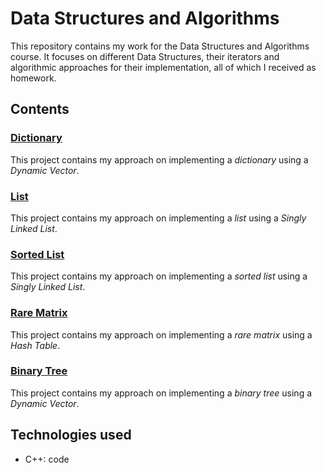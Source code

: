 # Data Structures and Algorithms

This repository contains my work for the Data Structures and Algorithms course. It focuses on different Data Structures, their iterators and 
algorithmic approaches for their implementation, all of which I received as homework.

## Contents

### [Dictionary](https://github.com/culbec/SDA/tree/main/Dictionary_DynamicVector)

This project contains my approach on implementing a _dictionary_ using a _Dynamic Vector_.

### [List](https://github.com/culbec/SDA/tree/main/List_SLL)

This project contains my approach on implementing a _list_ using a _Singly Linked List_.

### [Sorted List](https://github.com/culbec/SDA/tree/main/SortedList_SLL_DynamicVector)

This project contains my approach on implementing a _sorted list_ using a _Singly Linked List_.

### [Rare Matrix](https://github.com/culbec/SDA/tree/main/RareMatrix-HashTable)

This project contains my approach on implementing a _rare matrix_ using a _Hash Table_.

### [Binary Tree](https://github.com/culbec/SDA/tree/main/BinaryTree)

This project contains my approach on implementing a _binary tree_ using a _Dynamic Vector_.

## Technologies used

- C++: code